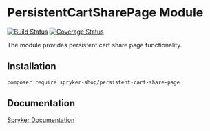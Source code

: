 # PersistentCartSharePage Module
[![Build Status](https://travis-ci.org/spryker-shop/persistent-cart-share-page.svg)](https://travis-ci.org/spryker-shop/persistent-cart-share-page)
[![Coverage Status](https://coveralls.io/repos/github/spryker-shop/persistent-cart-share-page/badge.svg)](https://coveralls.io/github/spryker-shop/persistent-cart-share-page)

The module provides persistent cart share page functionality.

## Installation

```
composer require spryker-shop/persistent-cart-share-page
```

## Documentation

[Spryker Documentation](https://documentation.spryker.com/module_guide/overview.htm)
